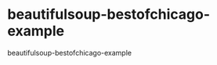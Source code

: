 beautifulsoup-bestofchicago-example
===================================

beautifulsoup-bestofchicago-example
